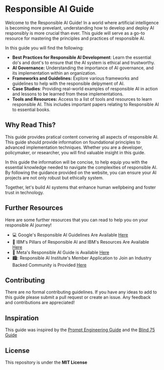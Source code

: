 # Responsible AI Guide 
Welcome to the Responsible AI Guide! In a world where artificial intelligence is becoming more prevelant, understanding how to develop and deploy AI responsibly is more crucial than ever. This guide will serve as a go-to resource for mastering the principles and practices of responsible AI. 

In this guide you will find the following: 
  - **Best Practices for Responsible AI Development**: Learn the essential do's and dont's to ensure that the AI system is ethical and trustworthy.
  - **AI Governance:** Understanding the importance of AI governance, and its implementation within an organization.
  - **Frameworks and Guidelines:** Explore various frameworks and guidelines to help with the responsible delpyment of AI.
  - **Case Studies**: Providing real-world examples of responsible AI in action and lessons to be learned from these implementations. 
  - **Tools and Resources:** Access to a list of tools and resources to learn responsible AI. This includes important papers relating to Responsible AI to essential books.

## Why Read This? 
This guide provides pratical content convering all aspects of responsible AI. This guide should provide information on foundational principles to advanced implementation techniques. Whether you are a developer, policymaker, or researcher, you will find valuable insight in this guide. 

In this guide the information will be concise, to help equip you with the essential knowledge needed to navigate the complexities of responsible AI. By following the guidance provided on the website, you can ensure your AI projects are not only robust but ethically system. 

Together, let's build AI systems that enhance human wellpbeing and foster trust in technology. 

## Further Resources 
Here are some further resources that you can read to help you on your responsible AI journey!
  - :computer: Google's Responsible AI Guidelines Are Available [Here](https://ai.google/responsibility/responsible-ai-practices/)
  - 🐝 IBM's Pillars of Responsible AI and IBM's Resources Are Available [Here](https://www.ibm.com/topics/responsible-ai)
  - :calling: Meta's Responsible AI Guide is Available [Here](https://ai.meta.com/responsible-ai/)
  - 🏙️: Responsible AI Institute's Member Application to Join an Industry Backed Community is Provided [Here](https://www.responsible.ai/)

## Contributing 
There are no formal contributing guidelines. If you have any ideas to add to this guide please submit a pull request or create an issue. Any feedback and contributions are appreciated!

## Inspiration 
This guide was inspired by the [Prompt Engineering Guide](https://www.promptingguide.ai/) and the [Blind 75 Guide](https://www.techinterviewhandbook.org/best-practice-questions/)

## License 
This repository is under the **MIT License**
